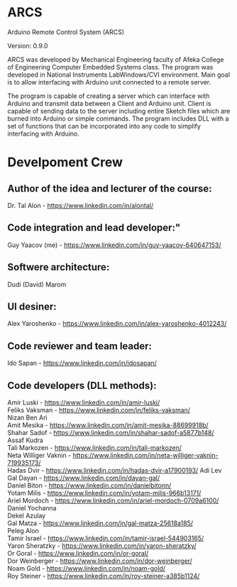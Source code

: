 # ARCS
Arduino Remote Control System (ARCS)

Version: 0.9.0

ARCS was developed by Mechanical Engineering faculty of
Afeka College of Engineering Computer Embedded Systems class.
The program was developed in National Instruments LabWindows/CVI environment.
Main goal is to allow interfacing with Arduino unit connected to a remote server.

The program is capable of creating a server which can interface with Arduino
and transmit data between a Client and Arduino unit.
Client is capable of sending data to the server including entire Sketch files
which are burned into Arduino or simple commands.
The program includes DLL with a set of functions that can be incorporated 
into any code to simplify interfacing with Arduino.

# Develpoment Crew
## Author of the idea and lecturer of the course:
Dr. Tal Alon - https://www.linkedin.com/in/alontal/

## Code integration and lead developer:"
Guy Yaacov (me) - https://www.linkedin.com/in/guy-yaacov-640647153/

## Softwere architecture:
Dudi (David) Marom

## UI desiner:
Alex Yaroshenko - https://www.linkedin.com/in/alex-yaroshenko-4012243/

## Code reviewer and team leader:
Ido Sapan - https://www.linkedin.com/in/idosapan/

## Code developers (DLL methods):
Amir Luski - https://www.linkedin.com/in/amir-luski/ <br />
Feliks Vaksman - https://www.linkedin.com/in/feliks-vaksman/ <br />
Nizan Ben Ari <br />
Amit Mesika - https://www.linkedin.com/in/amit-mesika-88699918b/ <br />
Shahar Sadof - https://www.linkedin.com/in/shahar-sadof-a5877b148/ <br />
Assaf Kudra <br />
Tali Markozen - https://www.linkedin.com/in/tali-markozen/ <br />
Neta Williger Vaknin - https://www.linkedin.com/in/neta-williger-vaknin-719935173/ <br />
Hadas Dvir - https://www.linkedin.com/in/hadas-dvir-a17900193/
Adi Lev <br />
Gal Dayan - https://www.linkedin.com/in/dayan-gal/ <br />
Daniel Biton - https://www.linkedin.com/in/danielbitonn/ <br />
Yotam Milis - https://www.linkedin.com/in/yotam-milis-966b13171/ <br />
Ariel Mordoch - https://www.linkedin.com/in/ariel-mordoch-0709a6100/ <br />
Daniel Yochanna <br />
Dekel Azulay <br />
Gal Matza - https://www.linkedin.com/in/gal-matza-25618a185/ <br />
Peleg Alon <br />
Tamir Israel - https://www.linkedin.com/in/tamir-israel-544903165/ <br />
Yaron Sheratzky - https://www.linkedin.com/in/yaron-sheratzky/ <br />
Or Goral - https://www.linkedin.com/in/or-goral/ <br />
Dor Weinberger - https://www.linkedin.com/in/dor-weinberger/ <br />
Noam Gold - https://www.linkedin.com/in/noam-gold/ <br />
Roy Steiner - https://www.linkedin.com/in/roy-steiner-a385b1124/ <br />
